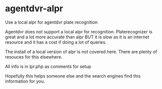 # agentdvr-alpr
Use a local alpr for agentdvr plate recognition


Agentdvr does not support a local alpr for recognition.  Platerecognizer is great and a lot more accurate than alpr BUT it is slow as it is an internet resource and it has a cost if doing a lot of queries.

The install of a local version of alpr is not covered here.  There are plenty of resouces for this elsewhere.

All info is in lpr.php as comments for setup

Hopefully this helps someone else and the search engines find this information for you.
